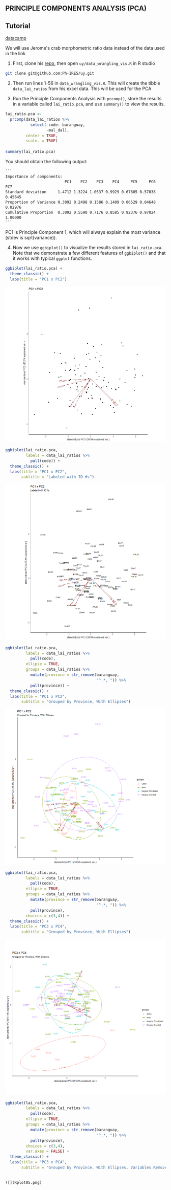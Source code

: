 ## PRINCIPLE COMPONENTS ANALYSIS (PCA)

## Tutorial

[datacamp](https://www.datacamp.com/tutorial/pca-analysis-r#!)

We will use Jerome's crab morphometric ratio data instead of the data used in the link

1. First, clone his [repo](https://github.com/Ph-IRES/uy), then open `uy/data_wrangling_vis.R` in R studio

```bash
git clone git@github.com:Ph-IRES/uy.git
```

2. Then run lines 1-56 in `data_wrangling_vis.R`.  This will create the tibble `data_lai_ratios` from his excel data.  This will be used for the PCA

3. Run the Principle Components Analysis with `prcomp()`, store the results in a variable called `lai_ratio.pca`, and use `summary()` to view the results.

```r
lai_ratio.pca <- 
  prcomp(data_lai_ratios %>%
           select(-code:-baranguay,
                  -mal_dal), 
         center = TRUE,
         scale. = TRUE)

summary(lai_ratio.pca)
```

You should obtain the following output:

	```
	Importance of components:
							  PC1    PC2    PC3    PC4     PC5     PC6     PC7
	Standard deviation     1.4712 1.3224 1.0537 0.9929 0.67605 0.57038 0.45645
	Proportion of Variance 0.3092 0.2498 0.1586 0.1409 0.06529 0.04648 0.02976
	Cumulative Proportion  0.3092 0.5590 0.7176 0.8585 0.92376 0.97024 1.00000
	```

PC1 is Principle Component 1, which will always explain the most variance (stdev is sqrt(variance)).

4. Now we use `ggbiplot()` to visualize the results stored in `lai_ratio.pca`.  Note that we demonstrate a few different features of `ggbiplot()` and that it works with typical `ggplot` functions.

```r
ggbiplot(lai_ratio.pca) +
  theme_classic() +
  labs(title = "PC1 x PC2")
```

![](Rplot01.png)

```r
ggbiplot(lai_ratio.pca,
         labels = data_lai_ratios %>%
           pull(code)) +
  theme_classic() +
  labs(title = "PC1 x PC2",
       subtitle = "Labeled with ID #s")
```

![](Rplot02.png)

```r
ggbiplot(lai_ratio.pca,
         labels = data_lai_ratios %>%
           pull(code),
         ellipse = TRUE,
         groups = data_lai_ratios %>%
           mutate(province = str_remove(baranguay,
                                        "^.*, ")) %>%
           pull(province)) +
  theme_classic() +
  labs(title = "PC1 x PC2",
       subtitle = "Grouped by Province, With Ellipses")
```

![](Rplot03.png)

```r
ggbiplot(lai_ratio.pca,
         labels = data_lai_ratios %>%
           pull(code),
         ellipse = TRUE,
         groups = data_lai_ratios %>%
           mutate(province = str_remove(baranguay,
                                        "^.*, ")) %>%
           pull(province),
         choices = c(3,4)) +
  theme_classic() +
  labs(title = "PC3 x PC4",
       subtitle = "Grouped by Province, With Ellipses")
```

![](Rplot04.png)

```r
ggbiplot(lai_ratio.pca,
         labels = data_lai_ratios %>%
           pull(code),
         ellipse = TRUE,
         groups = data_lai_ratios %>%
           mutate(province = str_remove(baranguay,
                                        "^.*, ")) %>%
           pull(province),
         choices = c(3,4),
         var.axes = FALSE) +
  theme_classic() +
  labs(title = "PC3 x PC4",
       subtitle = "Grouped by Province, With Ellipses, Variables Removed")
```
```

![](Rplot05.png)

